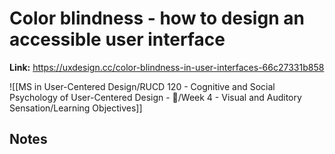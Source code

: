 # Color blindness - how to design an accessible user interface
**Link:** https://uxdesign.cc/color-blindness-in-user-interfaces-66c27331b858

![[MS in User-Centered Design/RUCD 120 - Cognitive and Social Psychology of User-Centered Design - 💾/Week 4 - Visual and Auditory Sensation/Learning Objectives]]

## Notes
